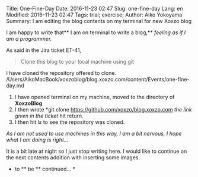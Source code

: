 Title: One-Fine-Day
Date: 2016-11-23 02:47
Slug: one-fine-day
Lang: en
Modified: 2016-11-23 02:47
Tags: trial; exercise;
Author: Aiko Yokoyama
Summary: I am editing the blog contents on my terminal for new Xoxzo blog

I am happy to write that** I am on terminal to write a blog,** *feeling as if I am a programmer.*

As said in the Jira ticket ET-41,
> Clone this blog to your local machine using git

I have cloned the repository offered to clone.
/Users/AikoMacBook/xoxzoblog/blog.xoxzo.com/content/Events/one-fine-day.md

1. I have opened terminal on my machine, moved to the directory of **XoxzoBlog**
2. I then wrote *git clone https://github.com/xoxzo/blog.xoxzo.com *the link given in the ticket* hit return.
3. I then hit *ls* to see the repository was cloned.

*As I am not used to use machines in this way, I am a bit nervous, I hope what I am doing is right...*

It is a bit late at night so I just stop writing here.
I would like to continue on the next contents addition with inserting some images.

* to ** be ** continued... * 

